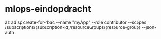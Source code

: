 # mlops-eindopdracht

az ad sp create-for-rbac --name "myApp" --role contributor --scopes /subscriptions/{subscription-id}/resourceGroups/{resource-group} --json-auth